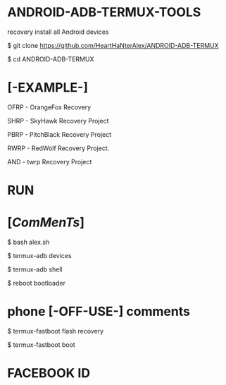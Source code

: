 #  ANDROID-ADB-TERMUX-TOOLS

recovery install all Android devices





$ git clone https://github.com/HeartHaNterAlex/ANDROID-ADB-TERMUX

$ cd ANDROID-ADB-TERMUX




# [-EXAMPLE-]

OFRP - OrangeFox Recovery 

SHRP - SkyHawk Recovery Project

PBRP - PitchBlack Recovery Project

RWRP - RedWolf Recovery Project.

AND  - twrp Recovery Project


# RUN

# [_ComMenTs_]

$ bash alex.sh

$ termux-adb devices

$ termux-adb shell

$ reboot bootloader



# phone [-OFF-USE-] comments 


$ termux-fastboot flash recovery    

$ termux-fastboot boot


# FACEBOOK ID 
